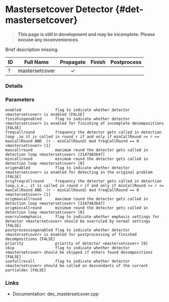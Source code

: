 # Mastersetcover Detector {#det-mastersetcover}
> **This page is still in development and may be incomplete. Please excuse any inconveniences.**

Brief description missing.

| ID |          Full Name          | Propagate | Finish | Postprocess |
|----|-----------------------------|:---------:|:------:|:-----------:|
| ?  | mastersetcover              | ✓ |   |   |

### Details

### Parameters

    enabled               flag to indicate whether detector <mastersetcover> is enabled [FALSE]
    finishingenabled      flag to indicate whether detector <mastersetcover> is enabled for finishing of incomplete decompositions [FALSE]
    freqcallround         frequency the detector gets called in detection loop ,ie it is called in round r if and only if minCallRound <= r <= maxCallRound AND  (r - minCallRound) mod freqCallRound == 0 <mastersetcover> [1]
    maxcallround          maximum round the detector gets called in detection loop <mastersetcover> [2147483647]
    mincallround          minimum round the detector gets called in detection loop <mastersetcover> [0]
    origenabled           flag to indicate whether detector <mastersetcover> is enabled for detecting in the original problem [FALSE]
    origfreqcallround     frequency the detector gets called in detection loop,i.e., it is called in round r if and only if minCallRound <= r <= maxCallRound AND  (r - minCallRound) mod freqCallRound == 0 <mastersetcover> [1]
    origmaxcallround      maximum round the detector gets called in detection loop <mastersetcover> [2147483647]
    origmincallround      minimum round the detector gets called in detection loop <mastersetcover> [0]
    overruleemphasis      flag to indicate whether emphasis settings for detector <mastersetcover> should be overruled by normal settings [FALSE]
    postprocessingenabled flag to indicate whether detector <mastersetcover> is enabled for postprocessing of finished decompositions [FALSE]
    priority              priority of detector <mastersetcover> [0]
    skip                  flag to indicate whether detector <mastersetcover> should be skipped if others found decompositions [FALSE]
    usefullrecall         flag to indicate whether detector <mastersetcover> should be called on descendants of the current partialdec [FALSE]


### Links
 * Documentation: dec_mastersetcover.cpp
